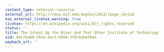 ```yaml
---
content_type: external-resource
external_url: http://cmsw.mit.edu/angles/2013/?page_id=116
has_external_license_warning: true
license: https://en.wikipedia.org/wiki/All_rights_reserved
status: ''
title: The School Up the River and That Other Institute of Technology
uid: 84cfea69-5f4a-4ec5-b950-3f074204f044
wayback_url: ''
---
```

